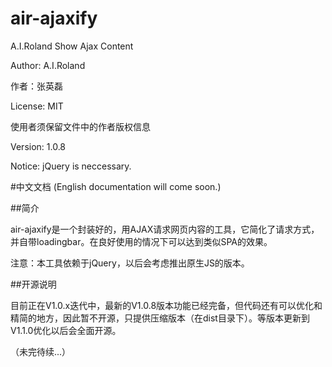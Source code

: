 # air-ajaxify
A.I.Roland Show Ajax Content

Author: A.I.Roland

作者：张英磊

License: MIT

使用者须保留文件中的作者版权信息

Version: 1.0.8

Notice: jQuery is neccessary.

#中文文档 (English documentation will come soon.)

##简介

air-ajaxify是一个封装好的，用AJAX请求网页内容的工具，它简化了请求方式，并自带loadingbar。在良好使用的情况下可以达到类似SPA的效果。

注意：本工具依赖于jQuery，以后会考虑推出原生JS的版本。

##开源说明

目前正在V1.0.x迭代中，最新的V1.0.8版本功能已经完备，但代码还有可以优化和精简的地方，因此暂不开源，只提供压缩版本（在dist目录下）。等版本更新到V1.1.0优化以后会全面开源。

（未完待续...）